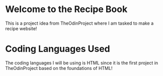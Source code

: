 # Welcome to the Recipe Book #

This is a project idea from TheOdinProject where I am tasked to make a recipe website!

# Coding Languages Used #

The coding languages I will be using is HTML since it is the first project in TheOdinProject based on the foundations of HTML!